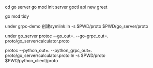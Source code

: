 cd go server
go mod init server
goctl api new greet

go mod tidy

under grpc-demo 创建symlink
ln -s $PWD/proto $PWD/go_server/proto

under go_server
protoc --go_out=. --go-grpc_out=. proto/go_server/calculator.proto

protoc --python_out=. --python_grpc_out=. proto/go_server/calculator.proto
ln -s $PWD/proto $PWD/python_client/proto